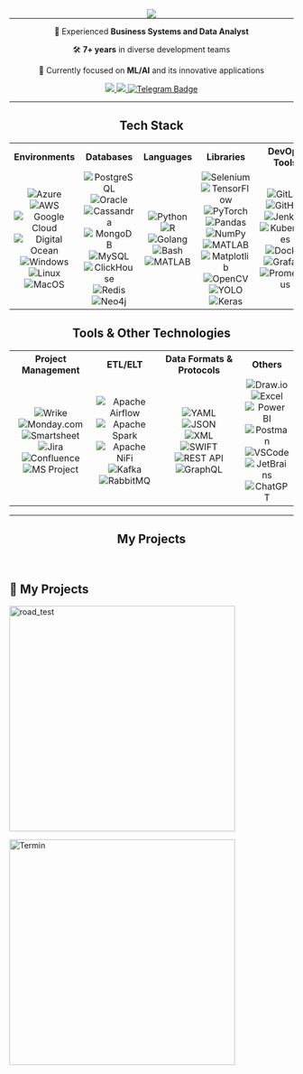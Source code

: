 <p align="center" style="margin-bottom: 0;">
  <a href="https://github.com/Temashidzo">
    <img src="https://github.com/user-attachments/assets/596cb5b6-7751-4e57-b475-a6d4d7dd901a" />
  </a>
</p>

<hr style="margin-top: 0;"/>

<div align="center">
 
 💼 Experienced **Business Systems and Data Analyst**  
 
 🛠️ **7+ years** in diverse development teams
 
 🤖 Currently focused on **ML/AI** and its innovative applications

 </div>
 
<div align="center"> 
  <a href="mailto:artem.polotovskii@gmail.com">
    <img src="https://img.shields.io/badge/Gmail-333333?style=for-the-badge&logo=gmail&logoColor=red" />
  </a>
  <a href="https://www.linkedin.com/in/artem-polotovskii-357372266/" target="_blank">
    <img src="https://img.shields.io/badge/LinkedIn-0077B5?style=for-the-badge&logo=linkedin&logoColor=white" target="_blank" />
  </a>
  <a href="https://t.me/temashidzo">
    <img src="https://img.shields.io/badge/Telegram-2CA5E0?style=for-the-badge&logo=telegram&logoColor=white" alt="Telegram Badge"/>
  </a>
</div>

<hr/>
 
<div align="center">
    <h2 align="center">Tech Stack</h2>

<table align="center">
  <tr>
    <th align="center">Environments</th>
    <th align="center">Databases</th>
    <th align="center">Languages</th>
    <th align="center">Libraries</th>
    <th align="center">DevOps Tools</th>
  </tr>
  <tr>
    <td align="center">
      <img src="https://img.shields.io/badge/Microsoft%20Azure-0089D6?style=for-the-badge&logo=microsoft&logoColor=white" alt="Azure"/>
      <br>
      <img src="https://img.shields.io/badge/Amazon%20AWS-FF9900?style=for-the-badge&logo=amazon&logoColor=white" alt="AWS"/>
      <br>
      <img src="https://img.shields.io/badge/Google%20Cloud-4285F4?style=for-the-badge&logo=google-cloud&logoColor=white" alt="Google Cloud"/>
      <br>
      <img src="https://img.shields.io/badge/Digital%20Ocean-0080FF?style=for-the-badge&logo=digitalocean&logoColor=white" alt="Digital Ocean"/>
      <br>
      <img src="https://img.shields.io/badge/Windows-0078D6?style=for-the-badge&logo=windows&logoColor=white" alt="Windows"/>
      <br>
      <img src="https://img.shields.io/badge/Linux-FCC624?style=for-the-badge&logo=linux&logoColor=black" alt="Linux"/>
      <br>
      <img src="https://img.shields.io/badge/MacOS-000000?style=for-the-badge&logo=apple&logoColor=white" alt="MacOS"/>
    </td>
    <td align="center">
      <img src="https://img.shields.io/badge/PostgreSQL-336791?style=for-the-badge&logo=postgresql&logoColor=white" alt="PostgreSQL"/>
      <br>
      <img src="https://img.shields.io/badge/Oracle-F80000?style=for-the-badge&logo=oracle&logoColor=white" alt="Oracle"/>
      <br>
      <img src="https://img.shields.io/badge/Cassandra-1287B1?style=for-the-badge&logo=apache-cassandra&logoColor=white" alt="Cassandra"/>
      <br>
      <img src="https://img.shields.io/badge/MongoDB-47A248?style=for-the-badge&logo=mongodb&logoColor=white" alt="MongoDB"/>
      <br>
      <img src="https://img.shields.io/badge/MySQL-4479A1?style=for-the-badge&logo=mysql&logoColor=white" alt="MySQL"/>
      <br>
      <img src="https://img.shields.io/badge/ClickHouse-FFCC01?style=for-the-badge&logo=clickhouse&logoColor=black" alt="ClickHouse"/>
      <br>
      <img src="https://img.shields.io/badge/Redis-DC382D?style=for-the-badge&logo=redis&logoColor=white" alt="Redis"/>
      <br>
      <img src="https://img.shields.io/badge/Neo4j-008CC1?style=for-the-badge&logo=neo4j&logoColor=white" alt="Neo4j"/> 
    </td>
    <td align="center">
      <img src="https://img.shields.io/badge/Python-3776AB?style=for-the-badge&logo=python&logoColor=white" alt="Python"/>
      <br>
      <img src="https://img.shields.io/badge/R-276DC3?style=for-the-badge&logo=r&logoColor=white" alt="R"/>
      <br>
      <img src="https://img.shields.io/badge/Go-00ADD8?style=for-the-badge&logo=go&logoColor=white" alt="Golang"/>
      <br>
      <img src="https://img.shields.io/badge/Bash-4EAA25?style=for-the-badge&logo=gnu-bash&logoColor=white" alt="Bash"/>
      <br>
      <img src="https://img.shields.io/badge/MATLAB-0076A8?style=for-the-badge&logo=mathworks&logoColor=white" alt="MATLAB"/>
    </td>
    <td align="center">
      <img src="https://img.shields.io/badge/Selenium-43B02A?style=for-the-badge&logo=selenium&logoColor=white" alt="Selenium"/>
      <br>
      <img src="https://img.shields.io/badge/TensorFlow-FF6F00?style=for-the-badge&logo=tensorflow&logoColor=white" alt="TensorFlow"/>
      <br>
      <img src="https://img.shields.io/badge/PyTorch-EE4C2C?style=for-the-badge&logo=pytorch&logoColor=white" alt="PyTorch"/>
      <br>
      <img src="https://img.shields.io/badge/Pandas-150458?style=for-the-badge&logo=pandas&logoColor=white" alt="Pandas"/>
      <br>
      <img src="https://img.shields.io/badge/NumPy-013243?style=for-the-badge&logo=numpy&logoColor=white" alt="NumPy"/>
      <br>
      <img src="https://img.shields.io/badge/MATLAB-0076A8?style=for-the-badge&logo=mathworks&logoColor=white" alt="MATLAB"/>
      <br>
      <img src="https://img.shields.io/badge/Matplotlib-3776AB?style=for-the-badge&logo=python&logoColor=white" alt="Matplotlib"/>
      <br>
      <img src="https://img.shields.io/badge/OpenCV-5C3EE8?style=for-the-badge&logo=opencv&logoColor=white" alt="OpenCV"/>
      <br>
      <img src="https://img.shields.io/badge/YOLO-808080?style=for-the-badge&logo=yolo&logoColor=white" alt="YOLO"/>
      <br>
      <img src="https://img.shields.io/badge/Keras-D00000?style=for-the-badge&logo=keras&logoColor=white" alt="Keras"/>
    </td>
    <td align="center">
      <img src="https://img.shields.io/badge/GitLab-330F63?style=for-the-badge&logo=gitlab&logoColor=white" alt="GitLab"/>
      <br>
      <img src="https://img.shields.io/badge/GitHub-181717?style=for-the-badge&logo=github&logoColor=white" alt="GitHub"/>
      <br>
      <img src="https://img.shields.io/badge/Jenkins-D24939?style=for-the-badge&logo=jenkins&logoColor=white" alt="Jenkins"/>
      <br>
      <img src="https://img.shields.io/badge/Kubernetes-326CE5?style=for-the-badge&logo=kubernetes&logoColor=white" alt="Kubernetes"/>
      <br>
      <img src="https://img.shields.io/badge/Docker-2496ED?style=for-the-badge&logo=docker&logoColor=white" alt="Docker"/>
      <br>
      <img src="https://img.shields.io/badge/Grafana-F46800?style=for-the-badge&logo=grafana&logoColor=white" alt="Grafana"/>
      <br>
      <img src="https://img.shields.io/badge/Prometheus-E6522C?style=for-the-badge&logo=prometheus&logoColor=white" alt="Prometheus"/>
    </td>
  </tr>
</table>

<h2 align="center">Tools & Other Technologies</h2>

<table align="center">
  <tr>
    <th align="center">Project Management</th>
    <th align="center">ETL/ELT</th>
    <th align="center">Data Formats & Protocols</th>
    <th align="center">Others</th>
  </tr>
  <tr>
    <td align="center">
      <img src="https://img.shields.io/badge/Wrike-00C300?style=for-the-badge&logo=wrike&logoColor=white" alt="Wrike"/>
      <br>
      <img src="https://img.shields.io/badge/Monday.com-FF5A1F?style=for-the-badge&logo=monday&logoColor=white" alt="Monday.com"/>
      <br>
      <img src="https://img.shields.io/badge/Smartsheet-0033A0?style=for-the-badge&logo=smartsheet&logoColor=white" alt="Smartsheet"/>
      <br>
      <img src="https://img.shields.io/badge/Jira-0052CC?style=for-the-badge&logo=jira&logoColor=white" alt="Jira"/>
      <br>
      <img src="https://img.shields.io/badge/Confluence-172B4D?style=for-the-badge&logo=confluence&logoColor=white" alt="Confluence"/>
      <br>
      <img src="https://img.shields.io/badge/MS%20Project-217346?style=for-the-badge&logo=microsoft-project&logoColor=white" alt="MS Project"/>
      <br>
    </td>
    <td align="center">
      <img src="https://img.shields.io/badge/Apache%20Airflow-017CEE?style=for-the-badge&logo=apache-airflow&logoColor=white" alt="Apache Airflow"/>
      <br>
      <img src="https://img.shields.io/badge/Apache%20Spark-E25A1C?style=for-the-badge&logo=apache-spark&logoColor=white" alt="Apache Spark"/>
      <br>
      <img src="https://img.shields.io/badge/Apache%20NiFi-000000?style=for-the-badge&logo=apache-nifi&logoColor=white" alt="Apache NiFi"/>
      <br>
      <img src="https://img.shields.io/badge/Kafka-231F20?style=for-the-badge&logo=apache-kafka&logoColor=white" alt="Kafka"/>
      <br>
      <img src="https://img.shields.io/badge/RabbitMQ-FF6600?style=for-the-badge&logo=rabbitmq&logoColor=white" alt="RabbitMQ"/>
    </td>
    <td align="center">
      <img src="https://img.shields.io/badge/YAML-000000?style=for-the-badge&logo=yaml&logoColor=white" alt="YAML"/>
      <br>
      <img src="https://img.shields.io/badge/JSON-000000?style=for-the-badge&logo=json&logoColor=white" alt="JSON"/>
      <br>
      <img src="https://img.shields.io/badge/XML-000000?style=for-the-badge&logo=xml&logoColor=white" alt="XML"/>
      <br>
      <img src="https://img.shields.io/badge/SWIFT-005587?style=for-the-badge&logo=globe&logoColor=white" alt="SWIFT"/>
      <br>
      <img src="https://img.shields.io/badge/REST%20API-000000?style=for-the-badge&logo=swagger&logoColor=white" alt="REST API"/>
      <br>
      <img src="https://img.shields.io/badge/GraphQL-E10098?style=for-the-badge&logo=graphql&logoColor=white" alt="GraphQL"/>
      <br>
    </td>
    <td align="center">
      <img src="https://img.shields.io/badge/Draw.io-0066FF?style=for-the-badge&logo=diagrams.net&logoColor=white" alt="Draw.io"/>
      <br>
      <img src="https://img.shields.io/badge/Excel-217346?style=for-the-badge&logo=microsoft-excel&logoColor=white" alt="Excel"/>
      <br>
      <img src="https://img.shields.io/badge/Power%20BI-F2C811?style=for-the-badge&logo=power-bi&logoColor=black" alt="Power BI"/>
      <br>
      <img src="https://img.shields.io/badge/Postman-FF6C37?style=for-the-badge&logo=postman&logoColor=white" alt="Postman"/>
      <br>
      <img src="https://img.shields.io/badge/VSCode-007ACC?style=for-the-badge&logo=visual-studio-code&logoColor=white" alt="VSCode"/>
      <br>
      <img src="https://img.shields.io/badge/JetBrains-000000?style=for-the-badge&logo=jetbrains&logoColor=white" alt="JetBrains"/>
      <br>
      <img src="https://img.shields.io/badge/ChatGPT-00A67E?style=for-the-badge&logo=openai&logoColor=white" alt="ChatGPT"/>
    </td>
  </tr>
</table>

<hr style="margin-top: 0;"/>

<div align="center">
  <h2>My Projects</h2>
  <br>
</div>

 <h2 align="left">📁 My Projects</h2>

<!-- Карточка для проекта road_test -->
<p align="left">
  <a href="https://github.com/Temashidzo/road_test">
    <img width="400" src="https://github-readme-stats.vercel.app/api/pin/?username=Temashidzo&repo=road_test&theme=default" alt="road_test">
  </a>
</p>

<!-- Карточка для проекта Termin -->
<p align="left">
  <a href="https://github.com/Temashidzo/Termin">
    <img width="400" src="https://github-readme-stats.vercel.app/api/pin/?username=Temashidzo&repo=Termin&theme=default" alt="Termin">
  </a>
</p>


</hr>
